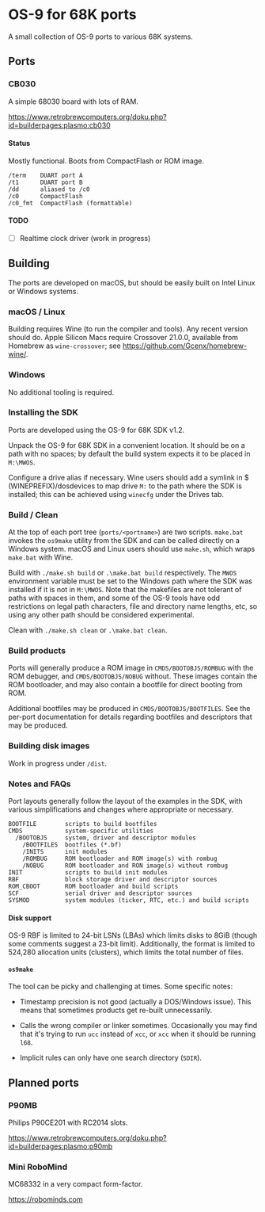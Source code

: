 # OS-9 for 68K ports

A small collection of OS-9 ports to various 68K systems.

## Ports

### CB030

A simple 68030 board with lots of RAM. 

https://www.retrobrewcomputers.org/doku.php?id=builderpages:plasmo:cb030

#### Status

Mostly functional. Boots from CompactFlash or ROM image.

    /term    DUART port A
    /t1      DUART port B
    /dd      aliased to /c0
    /c0      CompactFlash
    /c0_fmt  CompactFlash (formattable)

#### TODO

 - [ ] Realtime clock driver (work in progress)

## Building

The ports are developed on macOS, but should be easily built on Intel Linux or
Windows systems.

### macOS / Linux

Building requires Wine (to run the compiler and tools). Any recent version
should do. Apple Silicon Macs require Crossover 21.0.0, available from
Homebrew as `wine-crossover`; see https://github.com/Gcenx/homebrew-wine/.

### Windows

No additional tooling is required.

### Installing the SDK

Ports are developed using the OS-9 for 68K SDK v1.2.

Unpack the OS-9 for 68K SDK in a convenient location. It should be on a path
with no spaces; by default the build system expects it to be placed in
`M:\MWOS`.

Configure a drive alias if necessary. Wine users should add a symlink in $
(WINEPREFIX)/dosdevices to map drive `M:` to the path where the SDK is
installed; this can be achieved using `winecfg` under the Drives tab.

### Build / Clean

At the top of each port tree (`ports/<portname>`) are two scripts. `make.bat`
invokes the `os9make` utility from the SDK and can be called directly on a
Windows system. macOS and Linux users should use `make.sh`, which wraps
`make.bat` with Wine.

Build with `./make.sh build` or `.\make.bat build` respectively. The `MWOS`
environment variable must be set to the Windows path where the SDK was
installed if it is not in `M:\MWOS`. Note that the makefiles are not tolerant
of paths with spaces in them, and some of the OS-9 tools have odd
restrictions on legal path characters, file and directory name lengths, etc,
so using any other path should be considered experimental.

Clean with `./make.sh clean` or `.\make.bat clean`.

### Build products

Ports will generally produce a ROM image in `CMDS/BOOTOBJS/ROMBUG` with the
ROM debugger, and `CMDS/BOOTOBJS/NOBUG` without. These images contain the ROM
bootloader, and may also contain a bootfile for direct booting from ROM.

Additional bootfiles may be produced in `CMDS/BOOTOBJS/BOOTFILES`. See the
per-port documentation for details regarding bootfiles and descriptors that
may be produced.

### Building disk images

Work in progress under `/dist`.

### Notes and FAQs

Port layouts generally follow the layout of the examples in the SDK, with
various simplifications and changes where appropriate or necessary.

    BOOTFILE        scripts to build bootfiles
    CMDS            system-specific utilities
      /BOOTOBJS     system, driver and descriptor modules
        /BOOTFILES  bootfiles (*.bf)
        /INITS      init modules
        /ROMBUG     ROM bootloader and ROM image(s) with rombug
        /NOBUG      ROM bootloader and RON image(s) without rombug
    INIT            scripts to build init modules
    RBF             block storage driver and descriptor sources
    ROM_CBOOT       ROM bootloader and build scripts
    SCF             serial driver and descriptor sources
    SYSMOD          system modules (ticker, RTC, etc.) and build scripts

#### Disk support

OS-9 RBF is limited to 24-bit LSNs (LBAs) which limits disks to 8GiB
(though some comments suggest a 23-bit limit). Additionally, the format is
limited to 524,280 allocation units (clusters), which limits the total number
of files.

#### `os9make`

The tool can be picky and challenging at times. Some specific notes:

 - Timestamp precision is not good (actually a DOS/Windows issue). This means
   that sometimes products get re-built unnecessarily.

 - Calls the wrong compiler or linker sometimes. Occasionally you may find
   that it's trying to run `ucc` instead of `xcc`, or `xcc` when it should be
   running `l68`.

 - Implicit rules can only have one search directory (`SDIR`).

## Planned ports

### P90MB

Philips P90CE201 with RC2014 slots.

https://www.retrobrewcomputers.org/doku.php?id=builderpages:plasmo:p90mb

### Mini RoboMind

MC68332 in a very compact form-factor.

https://robominds.com



## 